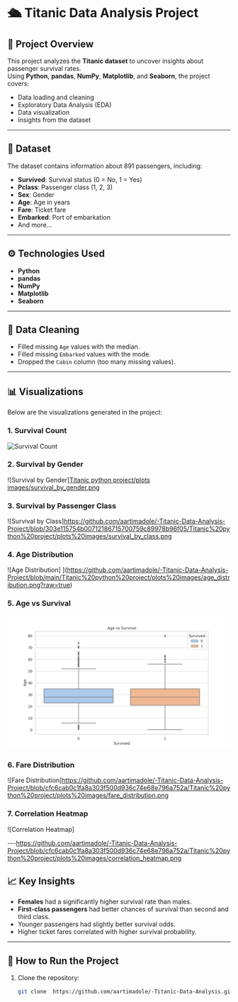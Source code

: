 # 🛳 Titanic Data Analysis Project

## 📌 Project Overview
This project analyzes the **Titanic dataset** to uncover insights about passenger survival rates.  
Using **Python**, **pandas**, **NumPy**, **Matplotlib**, and **Seaborn**, the project covers:
- Data loading and cleaning
- Exploratory Data Analysis (EDA)
- Data visualization
- Insights from the dataset

---

## 📂 Dataset
The dataset contains information about 891 passengers, including:
- **Survived**: Survival status (0 = No, 1 = Yes)
- **Pclass**: Passenger class (1, 2, 3)
- **Sex**: Gender
- **Age**: Age in years
- **Fare**: Ticket fare
- **Embarked**: Port of embarkation
- And more…

---

## ⚙️ Technologies Used
- **Python**
- **pandas**
- **NumPy**
- **Matplotlib**
- **Seaborn**

---

## 🧹 Data Cleaning
- Filled missing `Age` values with the median.
- Filled missing `Embarked` values with the mode.
- Dropped the `Cabin` column (too many missing values).

---

## 📊 Visualizations
Below are the visualizations generated in the project:

### 1. Survival Count
![Survival Count](https://github.com/aartimadole/-Titanic-Data-Analysis-Project/tree/b6046d4478e0408e5fc71b4b5fd8c3e7c872d973/Titanic%20python%20project/plots%20images)

### 2. Survival by Gender
![Survival by Gender][Titanic python project/plots images/survival_by_gender.png](https://github.com/aartimadole/-Titanic-Data-Analysis-Project/tree/3864c5bd55442182b38ae554e1574ba38210550f/Titanic%20python%20project/plots%20images)

### 3. Survival by Passenger Class
![Survival by Class]https://github.com/aartimadole/-Titanic-Data-Analysis-Project/blob/303e115754b00712186715700759c89978b96f05/Titanic%20python%20project/plots%20images/survival_by_class.png


### 4. Age Distribution
![Age Distribution]
](https://github.com/aartimadole/-Titanic-Data-Analysis-Project/blob/main/Titanic%20python%20project/plots%20images/age_distribution.png?raw=true)

### 5. Age vs Survival
![Age vs Survival](https://github.com/aartimadole/-Titanic-Data-Analysis-Project/blob/0091414c20fec6dc6e8229099229369d29711b0e/Titanic%20python%20project/plots%20images/age_vs_survival.png)

### 6. Fare Distribution
![Fare Distribution]https://github.com/aartimadole/-Titanic-Data-Analysis-Project/blob/cfc6cab0c1fa8a303f500d936c74e68e796a752a/Titanic%20python%20project/plots%20images/fare_distribution.png

### 7. Correlation Heatmap
![Correlation Heatmap]

---https://github.com/aartimadole/-Titanic-Data-Analysis-Project/blob/cfc6cab0c1fa8a303f500d936c74e68e796a752a/Titanic%20python%20project/plots%20images/correlation_heatmap.png

## 📈 Key Insights
- **Females** had a significantly higher survival rate than males.
- **First-class passengers** had better chances of survival than second and third class.
- Younger passengers had slightly better survival odds.
- Higher ticket fares correlated with higher survival probability.

---

## 🚀 How to Run the Project
1. Clone the repository:
   ```bash
   git clone  https://github.com/aartimadole/-Titanic-Data-Analysis.git

